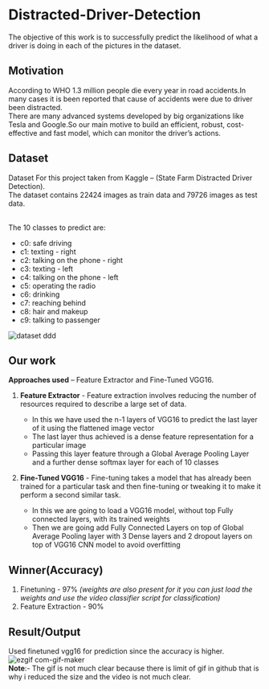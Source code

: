 # Distracted-Driver-Detection
The objective of this work is to successfully predict the likelihood of what a driver is doing in each of the pictures in the dataset.

## Motivation
  According to WHO 1.3 million people die every year in road accidents.In many cases it is been reported that cause of accidents were due to driver been distracted.<br>
  There are many advanced systems developed by big organizations like Tesla and Google.So our main motive to build an efficient, robust, cost-effective and fast model, which can monitor the driver’s actions.<br>

## Dataset
Dataset For this project taken from Kaggle – (State Farm Distracted Driver Detection).<br>
The dataset contains 22424 images as train data and 79726 images as test data.<br><br>

The 10 classes to predict are:
- c0: safe driving
- c1: texting - right
- c2: talking on the phone - right
- c3: texting - left
- c4: talking on the phone - left
- c5: operating the radio
- c6: drinking
- c7: reaching behind
- c8: hair and makeup
- c9: talking to passenger


![dataset ddd](https://user-images.githubusercontent.com/54204821/115225562-d8ecdf00-a12b-11eb-8dfa-880e593a93bc.png)


## Our work
**Approaches used** – Feature Extractor and Fine-Tuned VGG16.<br>
  1. **Feature Extractor** - Feature extraction involves reducing the number of resources required to describe a large set of data.<br>
        - In this we have used the n-1 layers of VGG16 to predict the last layer of it using the flattened image vector
        - The last layer thus achieved is a dense feature representation for a particular image
        - Passing this layer feature through a Global Average Pooling Layer and a further dense softmax layer for each of 10 classes

  2. **Fine-Tuned VGG16** - Fine-tuning takes a model that has already been trained for a particular task and then fine-tuning or tweaking it to make it perform a second similar task.<br> 
        - In this  we are going to load a VGG16 model, without top Fully connected layers, with its trained weights
        - Then we are going add Fully Connected Layers on top of Global Average Pooling layer with  3 Dense layers and 2  dropout layers on top of VGG16 CNN model to avoid overfitting

## Winner(Accuracy)
1. Finetuning - 97%  *(weights are also present for it you can just load the weights and use the video classifier script for classification)*
2. Feature Extraction - 90%

## Result/Output
Used finetuned vgg16 for prediction since the accuracy is higher.<br>
![ezgif com-gif-maker](https://user-images.githubusercontent.com/54204821/115232674-a2679200-a134-11eb-8cac-68e01cfa5b02.gif)
<br>
**Note**:- The gif is not much clear because there is limit of gif in github that is why i reduced the size and the video is not much clear.



